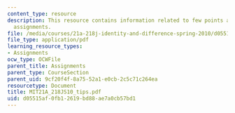 ```yaml
---
content_type: resource
description: This resource contains information related to few points about writing
  assignments.
file: /media/courses/21a-218j-identity-and-difference-spring-2010/d05515af0fb12619bd88ae7a0cb57bd1_MIT21A_218JS10_tips.pdf
file_type: application/pdf
learning_resource_types:
- Assignments
ocw_type: OCWFile
parent_title: Assignments
parent_type: CourseSection
parent_uid: 9cf20f4f-8a75-52a1-e0cb-2c5c71c264ea
resourcetype: Document
title: MIT21A_218JS10_tips.pdf
uid: d05515af-0fb1-2619-bd88-ae7a0cb57bd1
---
```

